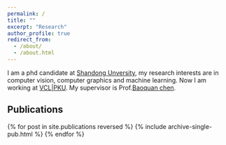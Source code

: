 ```yaml
---
permalink: /
title: ""
excerpt: "Research"
author_profile: true
redirect_from: 
  - /about/
  - /about.html
---
```


I am a phd candidate at [Shandong Unversity](https://en.sdu.edu.cn), my research interests are in computer vision, computer graphics and machine learning. Now I am working at [VCL\|PKU](http://vcl.pku.edu.cn/index.html). My supervisor is Prof.[Baoquan chen](https://cfcs.pku.edu.cn/baoquan/).


Publications
------
<style style="text/css">
  	.hoverTable{
		width:85%; 
		border-collapse:collapse; 
		border: 0px;
	}
	.hoverTable td{ 
		padding:7px; border:#4e95f4 0px solid;
	}
	/* Define the default color for all the table rows */
	.hoverTable tr{
		background: #ffffff;
	}
	/* Define the hover highlight color for the table row */
    .hoverTable tr:hover {
          background-color: #f7f7f7;
    }
</style>

<table class="hoverTable">
  <col style="width:75%">
  <col style="width:25%">
  {% for post in site.publications reversed %}
    {% include archive-single-pub.html %}
  {% endfor %}
</table>
